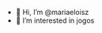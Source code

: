 - 👋 Hi, I’m @mariaeloisz
- 👀 I’m interested in jogos 
  

<!---
mariaeloisz/mariaeloisz is a ✨ special ✨ repository because its `README.md` (this file) appears on your GitHub profile.
You can click the Preview link to take a look at your changes.
--->
